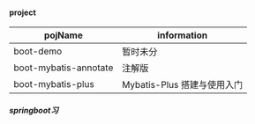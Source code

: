 #### project
pojName | information
-------| -----|
boot-demo| 暂时未分
boot-mybatis-annotate| 注解版
boot-mybatis-plus| Mybatis-Plus 搭建与使用入门



##### springboot习
